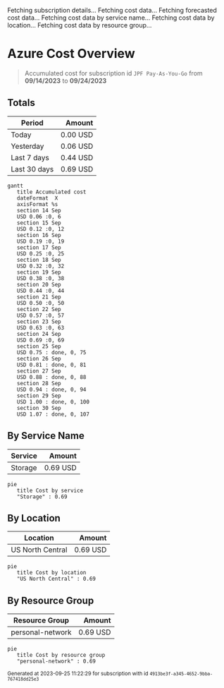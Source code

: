 Fetching subscription details...
Fetching cost data...
Fetching forecasted cost data...
Fetching cost data by service name...
Fetching cost data by location...
Fetching cost data by resource group...
# Azure Cost Overview

> Accumulated cost for subscription id `JPF Pay-As-You-Go` from **09/14/2023** to **09/24/2023**

## Totals

|Period|Amount|
|---|---:|
|Today|0.00 USD|
|Yesterday|0.06 USD|
|Last 7 days|0.44 USD|
|Last 30 days|0.69 USD|

```mermaid
gantt
   title Accumulated cost
   dateFormat  X
   axisFormat %s
   section 14 Sep
   USD 0.06 :0, 6
   section 15 Sep
   USD 0.12 :0, 12
   section 16 Sep
   USD 0.19 :0, 19
   section 17 Sep
   USD 0.25 :0, 25
   section 18 Sep
   USD 0.32 :0, 32
   section 19 Sep
   USD 0.38 :0, 38
   section 20 Sep
   USD 0.44 :0, 44
   section 21 Sep
   USD 0.50 :0, 50
   section 22 Sep
   USD 0.57 :0, 57
   section 23 Sep
   USD 0.63 :0, 63
   section 24 Sep
   USD 0.69 :0, 69
   section 25 Sep
   USD 0.75 : done, 0, 75
   section 26 Sep
   USD 0.81 : done, 0, 81
   section 27 Sep
   USD 0.88 : done, 0, 88
   section 28 Sep
   USD 0.94 : done, 0, 94
   section 29 Sep
   USD 1.00 : done, 0, 100
   section 30 Sep
   USD 1.07 : done, 0, 107
```

## By Service Name

|Service|Amount|
|---|---:|
|Storage|0.69 USD|

```mermaid
pie
   title Cost by service
   "Storage" : 0.69
```

## By Location

|Location|Amount|
|---|---:|
|US North Central|0.69 USD|

```mermaid
pie
   title Cost by location
   "US North Central" : 0.69
```

## By Resource Group

|Resource Group|Amount|
|---|---:|
|personal-network|0.69 USD|

```mermaid
pie
   title Cost by resource group
   "personal-network" : 0.69
```

<sup>Generated at 2023-09-25 11:22:29 for subscription with id `4913be3f-a345-4652-9bba-767418dd25e3`</sup>
